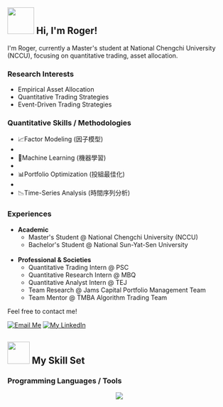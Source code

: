 <h2><img src="https://media.giphy.com/media/26Fxy3Iz1ari8oytO/giphy.gif" width="60">&nbsp;Hi, I'm Roger!</h2>

I'm Roger, currently a Master's student at National Chengchi University (NCCU), focusing on quantitative trading, asset allocation.

<h3>Research Interests</h3>
<ul>
  <li>Empirical Asset Allocation</li>
  <li>Quantitative Trading Strategies</li>
  <li>Event-Driven Trading Strategies</li>

</ul>

<h3>Quantitative Skills / Methodologies</h3>
<ul>
  <li>📈Factor Modeling (因子模型)<li>
  <li>🤖Machine Learning (機器學習)<li>
  <li>📊Portfolio Optimization (投組最佳化)<li>
  <li>📉Time-Series Analysis (時間序列分析)</li>
</ul>

<h3>Experiences</h3>
<ul>
  <li><strong>Academic</strong>
    <ul>
      <li>Master's Student @ National Chengchi University (NCCU)</li>
      <li>Bachelor's Student @ National Sun-Yat-Sen University</li>
    </ul>
  </li>
  <br>
  <li><strong>Professional & Societies</strong>
    <ul>
      <li>Quantitative Trading Intern @ PSC</li>
      <li>Quantitative Research Intern @ MBQ</li>
      <li>Quantitative Analyst Intern @ TEJ</li>
      <li>Team Research @ Jams Capital Portfolio Management Team</li>
      <li>Team Mentor @ TMBA Algorithm Trading Team</li>
    </ul>
  </li>
</ul>

</ul>



Feel free to contact me!

[![Email Me](https://img.shields.io/badge/Email%20Me-EA4335?logo=Gmail&logoColor=white&style=for-the-badge)](mailto:aad53325489@gmail.com)
[![My LinkedIn](https://img.shields.io/badge/My%20Linkedin-%230077B5?logo=linkedin&logoColor=white&style=for-the-badge)]([https://www.linkedin.com/in/roger2389/](https://www.linkedin.com/in/sheng-hua-chen-8b735b2a5/))

<h2><img src="https://media.giphy.com/media/UVG0BN8TOMKkPOJS6e/giphy.gif" width="50">&nbsp;My Skill Set</h2>
<h3>Programming Languages / Tools</h3>
<p align="center">
  <a href="https://skillicons.dev">
    <img src="https://skillicons.dev/icons?i=py,r,mysql,latex,git,github"/>
  </a>
</p>



